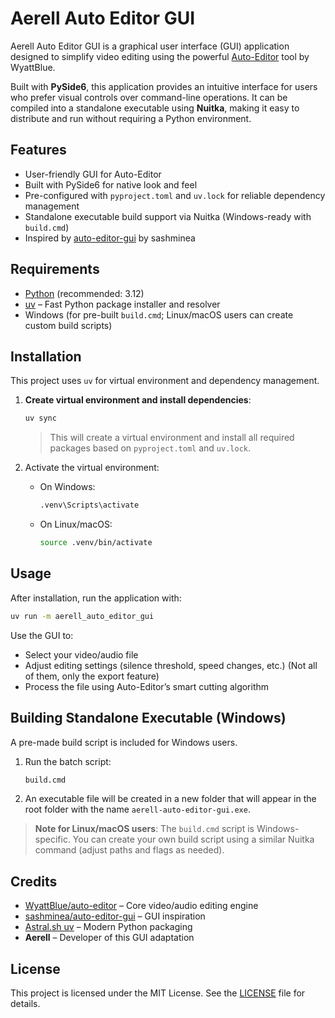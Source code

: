 # Aerell Auto Editor GUI

Aerell Auto Editor GUI is a graphical user interface (GUI) application designed to simplify video editing using the powerful [Auto-Editor](https://github.com/WyattBlue/auto-editor) tool by WyattBlue.

Built with **PySide6**, this application provides an intuitive interface for users who prefer visual controls over command-line operations. It can be compiled into a standalone executable using **Nuitka**, making it easy to distribute and run without requiring a Python environment.

## Features
- User-friendly GUI for Auto-Editor
- Built with PySide6 for native look and feel
- Pre-configured with `pyproject.toml` and `uv.lock` for reliable dependency management
- Standalone executable build support via Nuitka (Windows-ready with `build.cmd`)
- Inspired by [auto-editor-gui](https://github.com/sashminea/auto-editor-gui) by sashminea

## Requirements
- [Python](https://www.python.org/downloads/) (recommended: 3.12)
- [uv](https://github.com/astral-sh/uv) – Fast Python package installer and resolver
- Windows (for pre-built `build.cmd`; Linux/macOS users can create custom build scripts)

## Installation
This project uses `uv` for virtual environment and dependency management.

1. **Create virtual environment and install dependencies**:
   ```bash
   uv sync
   ```
   > This will create a virtual environment and install all required packages based on `pyproject.toml` and `uv.lock`.

3. Activate the virtual environment:
   - On Windows:
     ```bash
     .venv\Scripts\activate
     ```
   - On Linux/macOS:
     ```bash
     source .venv/bin/activate
     ```

## Usage
After installation, run the application with:
```bash
uv run -m aerell_auto_editor_gui
```

Use the GUI to:
- Select your video/audio file
- Adjust editing settings (silence threshold, speed changes, etc.) (Not all of them, only the export feature)
- Process the file using Auto-Editor’s smart cutting algorithm

## Building Standalone Executable (Windows)
A pre-made build script is included for Windows users.

1. Run the batch script:
   ```cmd
   build.cmd
   ```
   
2. An executable file will be created in a new folder that will appear in the root folder with the name `aerell-auto-editor-gui.exe`.

> **Note for Linux/macOS users**: The `build.cmd` script is Windows-specific. You can create your own build script using a similar Nuitka command (adjust paths and flags as needed).

## Credits
- [WyattBlue/auto-editor](https://github.com/WyattBlue/auto-editor) – Core video/audio editing engine
- [sashminea/auto-editor-gui](https://github.com/sashminea/auto-editor-gui) – GUI inspiration
- [Astral.sh uv](https://github.com/astral-sh/uv) – Modern Python packaging
- **Aerell** – Developer of this GUI adaptation

## License
This project is licensed under the MIT License. See the [LICENSE](LICENSE) file for details.